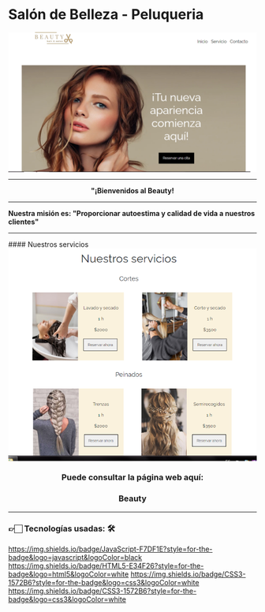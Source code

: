 # Salón de Belleza - Peluqueria
<img align="center" src="./img/img-salon.png">

<hr/>
<p align="center">
<strong>"¡Bienvenidos al Beauty! <hr/>
Nuestra misión es: "Proporcionar autoestima y calidad de vida a nuestros clientes"</strong>
</p>
<hr/>
#### Nuestros servicios 
<img align="center" src="./img/img-servicio.png">


<h3 align="center"  ><b>Puede consultar la página web aquí:</b></h3>
<h3 align="center" style="color: #D39245;
"><a https:"//lourdes69.github.io/salon-de-belleza/" rel="noopener noreferrer"> Beauty</a></h3>

<hr/>

### 👉🏻 Tecnologías usadas: 🛠️
https://img.shields.io/badge/JavaScript-F7DF1E?style=for-the-badge&logo=javascript&logoColor=black
https://img.shields.io/badge/HTML5-E34F26?style=for-the-badge&logo=html5&logoColor=white
https://img.shields.io/badge/CSS3-1572B6?style=for-the-badge&logo=css3&logoColor=white
https://img.shields.io/badge/CSS3-1572B6?style=for-the-badge&logo=css3&logoColor=white

